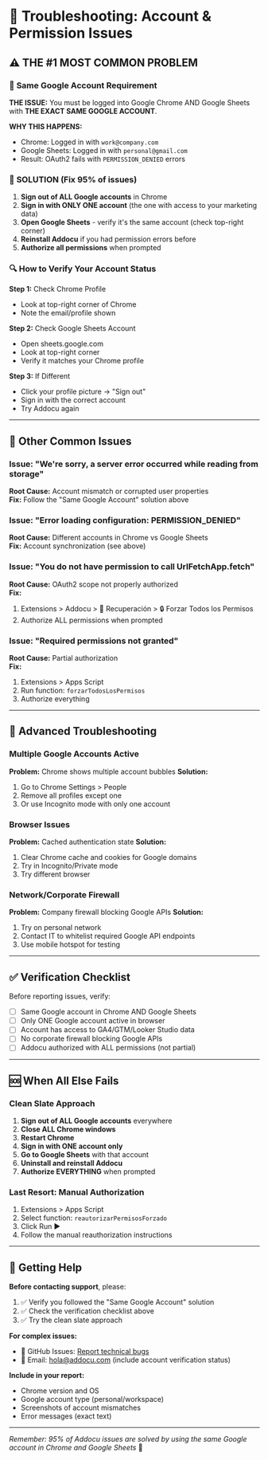 # 🚨 Troubleshooting: Account & Permission Issues

## ⚠️ THE #1 MOST COMMON PROBLEM

### 🔑 **Same Google Account Requirement**

**THE ISSUE:** You must be logged into Google Chrome AND Google Sheets with **THE EXACT SAME GOOGLE ACCOUNT**.

**WHY THIS HAPPENS:**
- Chrome: Logged in with `work@company.com`
- Google Sheets: Logged in with `personal@gmail.com`  
- Result: OAuth2 fails with `PERMISSION_DENIED` errors

### 🎯 **SOLUTION (Fix 95% of issues)**

1. **Sign out of ALL Google accounts** in Chrome
2. **Sign in with ONLY ONE account** (the one with access to your marketing data)
3. **Open Google Sheets** - verify it's the same account (check top-right corner)  
4. **Reinstall Addocu** if you had permission errors before
5. **Authorize all permissions** when prompted

### 🔍 **How to Verify Your Account Status**

**Step 1:** Check Chrome Profile
- Look at top-right corner of Chrome
- Note the email/profile shown

**Step 2:** Check Google Sheets Account
- Open sheets.google.com
- Look at top-right corner
- Verify it matches your Chrome profile

**Step 3:** If Different
- Click your profile picture → "Sign out"
- Sign in with the correct account
- Try Addocu again

---

## 🐛 Other Common Issues

### Issue: "We're sorry, a server error occurred while reading from storage"

**Root Cause:** Account mismatch or corrupted user properties  
**Fix:** Follow the "Same Google Account" solution above

### Issue: "Error loading configuration: PERMISSION_DENIED"  

**Root Cause:** Different accounts in Chrome vs Google Sheets  
**Fix:** Account synchronization (see above)

### Issue: "You do not have permission to call UrlFetchApp.fetch"

**Root Cause:** OAuth2 scope not properly authorized  
**Fix:** 
1. Extensions > Addocu > 🚨 Recuperación > 🔒 Forzar Todos los Permisos
2. Authorize ALL permissions when prompted

### Issue: "Required permissions not granted"

**Root Cause:** Partial authorization  
**Fix:**
1. Extensions > Apps Script  
2. Run function: `forzarTodosLosPermisos`
3. Authorize everything

---

## 🔧 Advanced Troubleshooting

### Multiple Google Accounts Active

**Problem:** Chrome shows multiple account bubbles
**Solution:**
1. Go to Chrome Settings > People
2. Remove all profiles except one
3. Or use Incognito mode with only one account

### Browser Issues

**Problem:** Cached authentication state
**Solution:**
1. Clear Chrome cache and cookies for Google domains
2. Try in Incognito/Private mode
3. Try different browser

### Network/Corporate Firewall

**Problem:** Company firewall blocking Google APIs
**Solution:**
1. Try on personal network
2. Contact IT to whitelist required Google API endpoints
3. Use mobile hotspot for testing

---

## ✅ Verification Checklist

Before reporting issues, verify:

- [ ] Same Google account in Chrome AND Google Sheets
- [ ] Only ONE Google account active in browser  
- [ ] Account has access to GA4/GTM/Looker Studio data
- [ ] No corporate firewall blocking Google APIs
- [ ] Addocu authorized with ALL permissions (not partial)

---

## 🆘 When All Else Fails

### Clean Slate Approach

1. **Sign out of ALL Google accounts** everywhere
2. **Close ALL Chrome windows**  
3. **Restart Chrome**
4. **Sign in with ONE account only**
5. **Go to Google Sheets** with that account
6. **Uninstall and reinstall Addocu**
7. **Authorize EVERYTHING** when prompted

### Last Resort: Manual Authorization

1. Extensions > Apps Script
2. Select function: `reautorizarPermisosForzado`
3. Click Run ▶️
4. Follow the manual reauthorization instructions

---

## 📧 Getting Help

**Before contacting support**, please:

1. ✅ Verify you followed the "Same Google Account" solution
2. ✅ Check the verification checklist above  
3. ✅ Try the clean slate approach

**For complex issues:**
- 🐛 GitHub Issues: [Report technical bugs](https://github.com/Addocu/addocu/issues)
- 📧 Email: hola@addocu.com (include account verification status)

**Include in your report:**
- Chrome version and OS
- Google account type (personal/workspace)
- Screenshots of account mismatches
- Error messages (exact text)

---

*Remember: 95% of Addocu issues are solved by using the same Google account in Chrome and Google Sheets* 🎯